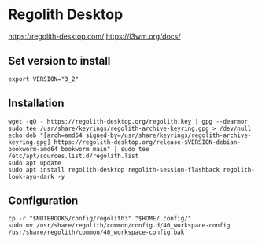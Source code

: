 # Regolith Desktop

https://regolith-desktop.com/
https://i3wm.org/docs/

## Set version to install

```shell:terminal
export VERSION="3_2"
```

## Installation

```shell:terminal
wget -qO - https://regolith-desktop.org/regolith.key | gpg --dearmor | sudo tee /usr/share/keyrings/regolith-archive-keyring.gpg > /dev/null
echo deb "[arch=amd64 signed-by=/usr/share/keyrings/regolith-archive-keyring.gpg] https://regolith-desktop.org/release-$VERSION-debian-bookworm-amd64 bookworm main" | sudo tee /etc/apt/sources.list.d/regolith.list
sudo apt update
sudo apt install regolith-desktop regolith-session-flashback regolith-look-ayu-dark -y
```

## Configuration

```shell:terminal
cp -r "$NOTEBOOKS/config/regolith3" "$HOME/.config/"
sudo mv /usr/share/regolith/common/config.d/40_workspace-config /usr/share/regolith/common/40_workspace-config.bak
```
